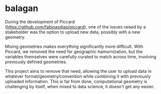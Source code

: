 # balagan

During the development of Piccard (https://github.com/fabioasdias/piccard), one of the issues raised by a stakeholder was the option to upload new data, possibly with a new geometry.

Mixing geometries makes everything significantly more difficult. With Piccard, we removed the need for geographic hamornization, but the variables themselves were carefully curated  to match across time, involving previously defined geometries. 

This project aims to remove that need, allowing the user to upload data in whatever format/geometry/convention while combining it with previously uploaded information. This is far from done, computational geometry is challenging by itself, when mixed to data science, it doesn't get any easier.
